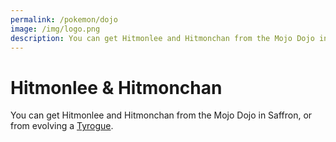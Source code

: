 ```yaml
---
permalink: /pokemon/dojo
image: /img/logo.png
description: You can get Hitmonlee and Hitmonchan from the Mojo Dojo in Saffron.
---
```


# Hitmonlee & Hitmonchan

You can get Hitmonlee and Hitmonchan from the Mojo Dojo in Saffron, or from
evolving a [Tyrogue](/pokemon/tyrogue).
